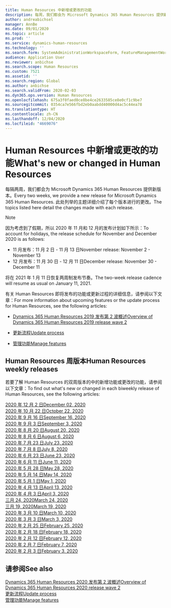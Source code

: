 ```yaml
---
title: Human Resources 中新增或更改的功能
description: 每周，我们都会为 Microsoft Dynamics 365 Human Resources 提供新版本。 此处列举的主题详细介绍了每周进行的更改。
author: andreabichsel
manager: AnnBe
ms.date: 09/01/2020
ms.topic: article
ms.prod: ''
ms.service: dynamics-human-resources
ms.technology: ''
ms.search.form: SystemAdministrationWorkspaceForm, FeatureManagementWorkspace
audience: Application User
ms.reviewer: anbichse
ms.search.scope: Human Resources
ms.custom: 7521
ms.assetid: ''
ms.search.region: Global
ms.author: anbichse
ms.search.validFrom: 2020-02-03
ms.dyn365.ops.version: Human Resources
ms.openlocfilehash: 675a3f0faed0ce8be4ce2633585ce8e0cf1c9be7
ms.sourcegitcommit: 0354ca7e566fbd2eb0aabdd40000d4ac5c44ea78
ms.translationtype: HT
ms.contentlocale: zh-CN
ms.lasthandoff: 12/04/2020
ms.locfileid: "4669076"
---
```

# <a name="whats-new-or-changed-in-human-resources"></a><span data-ttu-id="f3abb-104">Human Resources 中新增或更改的功能</span><span class="sxs-lookup"><span data-stu-id="f3abb-104">What's new or changed in Human Resources</span></span>

<span data-ttu-id="f3abb-105">每隔两周，我们都会为 Microsoft Dynamics 365 Human Resources 提供新版本。</span><span class="sxs-lookup"><span data-stu-id="f3abb-105">Every two weeks, we provide a new release for Microsoft Dynamics 365 Human Resources.</span></span> <span data-ttu-id="f3abb-106">此处列举的主题详细介绍了每个版本进行的更改。</span><span class="sxs-lookup"><span data-stu-id="f3abb-106">The topics listed here detail the changes made with each release.</span></span>

>[!NOTE]
><span data-ttu-id="f3abb-107">因为考虑到了假期，所以 2020 年 11 月和 12 月的发布计划如下所示：</span><span class="sxs-lookup"><span data-stu-id="f3abb-107">To account for holidays, the release schedule for November and December 2020 is as follows:</span></span>
>
>- <span data-ttu-id="f3abb-108">11 月发布：11 月 2 日 - 11 月 13 日</span><span class="sxs-lookup"><span data-stu-id="f3abb-108">November release: November 2 - November 13</span></span>
>- <span data-ttu-id="f3abb-109">12 月发布：11 月 30 日 - 12 月 11 日</span><span class="sxs-lookup"><span data-stu-id="f3abb-109">December release: November 30 - December 11</span></span>
> 
><span data-ttu-id="f3abb-110">将在 2021 年 1 月 11 日恢复两周制发布节奏。</span><span class="sxs-lookup"><span data-stu-id="f3abb-110">The two-week release cadence will resume as usual on January 11, 2021.</span></span>

<span data-ttu-id="f3abb-111">有关 Human Resources 即将发布的功能或更新过程的详细信息，请参阅以下文章：</span><span class="sxs-lookup"><span data-stu-id="f3abb-111">For more information about upcoming features or the update process for Human Resources, see the following articles:</span></span> 

- [<span data-ttu-id="f3abb-112">Dynamics 365 Human Resources 2019 发布第 2 波概述</span><span class="sxs-lookup"><span data-stu-id="f3abb-112">Overview of Dynamics 365 Human Resources 2019 release wave 2</span></span>](https://docs.microsoft.com/dynamics365-release-plan/2019wave2/dynamics365-human-resources/)

- [<span data-ttu-id="f3abb-113">更新流程</span><span class="sxs-lookup"><span data-stu-id="f3abb-113">Update process</span></span>](hr-admin-setup-update-process.md)

- [<span data-ttu-id="f3abb-114">管理功能</span><span class="sxs-lookup"><span data-stu-id="f3abb-114">Manage features</span></span>](hr-admin-manage-features.md)

## <a name="human-resources-weekly-releases"></a><span data-ttu-id="f3abb-115">Human Resources 周版本</span><span class="sxs-lookup"><span data-stu-id="f3abb-115">Human Resources weekly releases</span></span>

<span data-ttu-id="f3abb-116">若要了解 Human Resources 的双周版本的中的新增功能或更改的功能，请参阅以下文章：</span><span class="sxs-lookup"><span data-stu-id="f3abb-116">To find out what's new or changed in each biweekly release of Human Resources, see the following articles:</span></span>

[<span data-ttu-id="f3abb-117">2020 年 12 月 2 日</span><span class="sxs-lookup"><span data-stu-id="f3abb-117">December 02, 2020</span></span>](hr-whats-new-2020-12-02.md)</br>
[<span data-ttu-id="f3abb-118">2020 年 10 月 22 日</span><span class="sxs-lookup"><span data-stu-id="f3abb-118">October 22, 2020</span></span>](hr-whats-new-2020-10-22.md)</br>
[<span data-ttu-id="f3abb-119">2020 年 9 月 16 日</span><span class="sxs-lookup"><span data-stu-id="f3abb-119">September 16, 2020</span></span>](hr-whats-new-2020-09-16.md)</br>
[<span data-ttu-id="f3abb-120">2020 年 9 月 3 日</span><span class="sxs-lookup"><span data-stu-id="f3abb-120">September 3, 2020</span></span>](hr-whats-new-2020-09-03.md)</br>
[<span data-ttu-id="f3abb-121">2020 年 8 月 20 日</span><span class="sxs-lookup"><span data-stu-id="f3abb-121">August 20, 2020</span></span>](hr-whats-new-2020-08-20.md)</br>
[<span data-ttu-id="f3abb-122">2020 年 8 月 6 日</span><span class="sxs-lookup"><span data-stu-id="f3abb-122">August 6, 2020</span></span>](hr-whats-new-2020-08-06.md)</br>
[<span data-ttu-id="f3abb-123">2020 年 7 月 23 日</span><span class="sxs-lookup"><span data-stu-id="f3abb-123">July 23, 2020</span></span>](hr-whats-new-2020-07-23.md)</br>
[<span data-ttu-id="f3abb-124">2020 年 7 月 8 日</span><span class="sxs-lookup"><span data-stu-id="f3abb-124">July 8, 2020</span></span>](hr-whats-new-2020-07-08.md)</br>
[<span data-ttu-id="f3abb-125">2020 年 6 月 23 日</span><span class="sxs-lookup"><span data-stu-id="f3abb-125">June 23, 2020</span></span>](hr-whats-new-2020-06-23.md)</br>
[<span data-ttu-id="f3abb-126">2020 年 6 月 11 日</span><span class="sxs-lookup"><span data-stu-id="f3abb-126">June 11, 2020</span></span>](hr-whats-new-2020-06-11.md)</br>
[<span data-ttu-id="f3abb-127">2020 年 5 月 28 日</span><span class="sxs-lookup"><span data-stu-id="f3abb-127">May 28, 2020</span></span>](hr-whats-new-2020-05-28.md)</br>
[<span data-ttu-id="f3abb-128">2020 年 5 月 14 日</span><span class="sxs-lookup"><span data-stu-id="f3abb-128">May 14, 2020</span></span>](hr-whats-new-2020-05-14.md)</br>
[<span data-ttu-id="f3abb-129">2020 年 5 月 1 日</span><span class="sxs-lookup"><span data-stu-id="f3abb-129">May 1, 2020</span></span>](hr-whats-new-2020-05-01.md)</br>
[<span data-ttu-id="f3abb-130">2020 年 4 月 13 日</span><span class="sxs-lookup"><span data-stu-id="f3abb-130">April 13, 2020</span></span>](hr-whats-new-2020-04-13.md)</br>
[<span data-ttu-id="f3abb-131">2020 年 4 月 3 日</span><span class="sxs-lookup"><span data-stu-id="f3abb-131">April 3, 2020</span></span>](hr-whats-new-2020-04-03.md)</br>
[<span data-ttu-id="f3abb-132">三月 24, 2020</span><span class="sxs-lookup"><span data-stu-id="f3abb-132">March 24, 2020</span></span>](hr-whats-new-2020-03-24.md)</br>
[<span data-ttu-id="f3abb-133">三月 19, 2020</span><span class="sxs-lookup"><span data-stu-id="f3abb-133">March 19, 2020</span></span>](hr-whats-new-2020-03-19.md)</br>
[<span data-ttu-id="f3abb-134">2020 年 3 月 10 日</span><span class="sxs-lookup"><span data-stu-id="f3abb-134">March 10, 2020</span></span>](hr-whats-new-2020-03-10.md)</br>
[<span data-ttu-id="f3abb-135">2020 年 3 月 3 日</span><span class="sxs-lookup"><span data-stu-id="f3abb-135">March 3, 2020</span></span>](hr-whats-new-2020-03-03.md)</br>
[<span data-ttu-id="f3abb-136">2020 年 2 月 25 日</span><span class="sxs-lookup"><span data-stu-id="f3abb-136">February 25, 2020</span></span>](hr-whats-new-2020-02-25.md)</br>
[<span data-ttu-id="f3abb-137">2020 年 2 月 18 日</span><span class="sxs-lookup"><span data-stu-id="f3abb-137">February 18, 2020</span></span>](hr-whats-new-2020-02-18.md)</br>
[<span data-ttu-id="f3abb-138">2020 年 2 月 12 日</span><span class="sxs-lookup"><span data-stu-id="f3abb-138">February 12, 2020</span></span>](hr-whats-new-2020-02-12.md)</br>
[<span data-ttu-id="f3abb-139">2020 年 2 月 7 日</span><span class="sxs-lookup"><span data-stu-id="f3abb-139">February 7, 2020</span></span>](hr-whats-new-2020-02-07.md)</br>
[<span data-ttu-id="f3abb-140">2020 年 2 月 3 日</span><span class="sxs-lookup"><span data-stu-id="f3abb-140">February 3, 2020</span></span>](hr-whats-new-2020-02-03.md)

## <a name="see-also"></a><span data-ttu-id="f3abb-141">请参阅</span><span class="sxs-lookup"><span data-stu-id="f3abb-141">See also</span></span>

[<span data-ttu-id="f3abb-142">Dynamics 365 Human Resources 2020 发布第 2 波概述</span><span class="sxs-lookup"><span data-stu-id="f3abb-142">Overview of Dynamics 365 Human Resources 2020 release wave 2</span></span>](https://docs.microsoft.com/dynamics365-release-plan/2020wave2/human-resources/dynamics365-human-resources/)</br>
[<span data-ttu-id="f3abb-143">更新流程</span><span class="sxs-lookup"><span data-stu-id="f3abb-143">Update process</span></span>](hr-admin-setup-update-process.md)</br>
[<span data-ttu-id="f3abb-144">管理功能</span><span class="sxs-lookup"><span data-stu-id="f3abb-144">Manage features</span></span>](hr-admin-manage-features.md)
